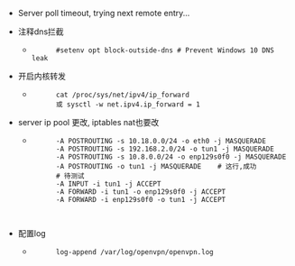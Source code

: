 - Server poll timeout, trying next remote entry...

- 注释dns拦截

  - ```
    	  #setenv opt block-outside-dns # Prevent Windows 10 DNS leak
    ```

- 开启内核转发

  - ```
    	  cat /proc/sys/net/ipv4/ip_forward
    	  或 sysctl -w net.ipv4.ip_forward = 1
    ```

- server ip pool 更改, iptables nat也要改

  - ```
    	  -A POSTROUTING -s 10.18.0.0/24 -o eth0 -j MASQUERADE
    	  -A POSTROUTING -s 192.168.2.0/24 -o tun1 -j MASQUERADE
    	  -A POSTROUTING -s 10.8.0.0/24 -o enp129s0f0 -j MASQUERADE
    	  -A POSTROUTING -o tun1 -j MASQUERADE    # 这行,成功
    	  # 待测试
    	  -A INPUT -i tun1 -j ACCEPT
    	  -A FORWARD -i tun1 -o enp129s0f0 -j ACCEPT
    	  -A FORWARD -i enp129s0f0 -o tun1 -j ACCEPT
    	  
    	  
    ```

- 配置log

  - ```
    	  log-append /var/log/openvpn/openvpn.log 
    ```